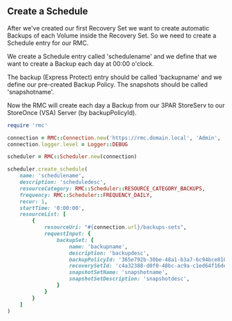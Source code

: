 ## Create a Schedule

After we've created our first Recovery Set we want to create automatic Backups of each Volume inside the Recovery Set.
So we need to create a Schedule entry for our RMC.

We create a Schedule entry called 'schedulename' and we define that we want to create a Backup each day at 00:00 o'clock.

The backup (Express Protect) entry should be called 'backupname' and we define our pre-created Backup Policy.
The snapshots should be called 'snapshotname'.

Now the RMC will create each day a Backup from our 3PAR StoreServ to our StoreOnce (VSA) Server (by backupPolicyId).

```ruby
require 'rmc'

connection = RMC::Connection.new('https://rmc.domain.local', 'Admin', 'MySpecialPassword')
connection.logger.level = Logger::DEBUG

scheduler = RMC::Scheduler.new(connection)

scheduler.create_schedule(
    name: 'schedulename',
    description: 'scheduledesc',
    resourceCategory: RMC::Scheduler::RESOURCE_CATEGORY_BACKUPS,
    frequency: RMC::Scheduler::FREQUENCY_DAILY,
    recur: 1,
    startTime: '0:00:00',
    resourceList: [
        {
            resourceUri: "#{connection.url}/backups-sets",
            requestInput: {
                backupSet: {
                    name: 'backupname',
                    description: 'backupdesc',
                    backupPolicyId: '365e792b-30be-48a1-b3a7-6c94bce81032',
                    recoverySetId: 'c4a32388-d0f0-48bc-ac9a-c1ed64f16def',
                    snapshotSetName: 'snapshotname',
                    snapshotSetDescription: 'snapshotdesc',
                }
            }
        }
    ]
)
```

